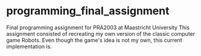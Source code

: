 # programming_final_assignment
Final programming assignment for PRA2003 at Maastricht University
This assignment consisted of recreating my own version of the classic computer game Robots. 
Even though the game's idea is not my own, this current implementation is. 
